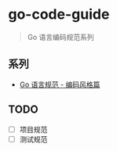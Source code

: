 # go-code-guide
> Go 语言编码规范系列

## 系列
- [Go 语言规范 - 编码风格篇](go-code-guide-style.md)

## TODO
- [ ] 项目规范
- [ ] 测试规范
